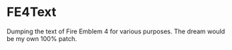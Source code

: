 # FE4Text
 Dumping the text of Fire Emblem 4 for various purposes. The dream would be my own 100% patch.
